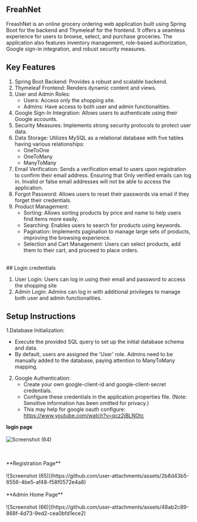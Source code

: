 ## FreahNet
FreashNet is an online grocery ordering web application built using Spring Boot for the backend and Thymeleaf for the frontend. It offers a seamless experience for users to browse, select, and purchase groceries. The application also features inventory management, role-based authorization, Google sign-in integration, and robust security measures.
<br>
## Key Features

1. Spring Boot Backend: Provides a robust and scalable backend.
2. Thymeleaf Frontend: Renders dynamic content and views.
3. User and Admin Roles:
      * Users: Access only the shopping site.
      * Admins: Have access to both user and admin functionalities.
4. Google Sign-In Integration: Allows users to authenticate using their Google accounts.
5. Security Measures: Implements strong security protocols to protect user data.
6. Data Storage: Utilizes MySQL as a relational database with five tables having various relationships:
      * OneToOne
      * OneToMany
      * ManyToMany
7. Email Verification: Sends a verification email to users upon registration to confirm their email address. Ensuring that Only verified emails can log in. Invalid or false email addresses will not be able to access the application.
8. Forgot Password: Allows users to reset their passwords via email if they forget their credentials.
9. Product Management:
     * Sorting: Allows sorting products by price and name to help users find items more easily.
     * Searching: Enables users to search for products using keywords.
     * Pagination: Implements pagination to manage large sets of products, improving the browsing experience.
     * Selection and Cart Management: Users can select products, add them to their cart, and proceed to place orders.
<br>
## Login credentials

1. User Login: Users can log in using their email and password to access the shopping site
2. Admin Login: Admins can log in with additional privileges to manage both user and admin functionalities.

## Setup Instructions

1.Database Initialization:

* Execute the provided SQL query to set up the initial database schema and data.
* By default, users are assigned the 'User' role. Admins need to be manually added to the database, paying attention to ManyToMany mapping.

2. Google Authentication:
   * Create your own google-client-id and google-client-secret credentials.
   * Configure these credentials in the application.properties file. (Note: Sensitive information has been omitted for privacy.)
   * This may help for google oauth configure: https://www.youtube.com/watch?v=qcz2jBLNOtc

**login page**
<br>
<br>
![Screenshot (64)](https://github.com/user-attachments/assets/d09a7751-f91e-49ac-b364-75fd8a4a3472)

<br>
<br>
**Registration Page**
<br>
<br>
![Screenshot (65)](https://github.com/user-attachments/assets/2b8d43b5-6556-4be5-af48-f58f0572e4a8)

<br>
<br>
**Admin Home Page**
<br>
<br>
![Screenshot (66)](https://github.com/user-attachments/assets/48ab2c89-868f-4d73-9ed2-cea0bfd1ece2)
<br>
<br>



